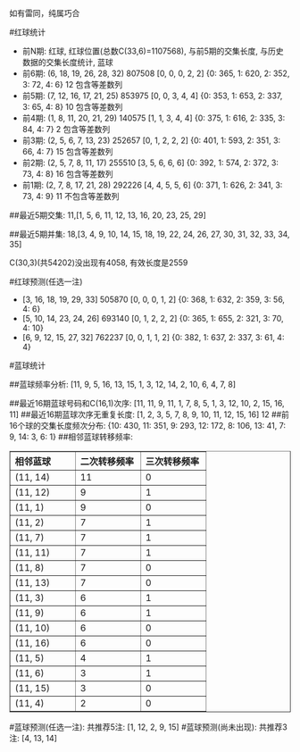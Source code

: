 <!-- 
.. title: 双色球2012136期(2012-11-18)数据分析报告
.. slug: slott-2012136-2012-11-18-report
.. date: 2012-11-19 08:00:00 UTC+08:00
.. tags: Lottery
.. link: 
.. description: 
.. type: text
-->

如有雷同，纯属巧合

<!-- TEASER_END-->

#红球统计

- 前N期: 红球, 红球位置(总数C(33,6)=1107568), 与前5期的交集长度, 与历史数据的交集长度统计, 蓝球
- 前6期: (6, 18, 19, 26, 28, 32) 807508 [0, 0, 0, 2, 2] {0: 365, 1: 620, 2: 352, 3: 72, 4: 6} 12 包含等差数列
- 前5期: (7, 12, 16, 17, 21, 25) 853975 [0, 0, 3, 4, 4] {0: 353, 1: 653, 2: 337, 3: 65, 4: 8} 10 包含等差数列
- 前4期: (1, 8, 11, 20, 21, 29) 140575 [1, 1, 3, 4, 4] {0: 375, 1: 616, 2: 335, 3: 84, 4: 7} 2 包含等差数列
- 前3期: (2, 5, 6, 7, 13, 23) 252657 [0, 1, 2, 2, 2] {0: 401, 1: 593, 2: 351, 3: 66, 4: 7} 15 包含等差数列
- 前2期: (2, 5, 7, 8, 11, 17) 255510 [3, 5, 6, 6, 6] {0: 392, 1: 574, 2: 372, 3: 73, 4: 8} 16 包含等差数列
- 前1期: (2, 7, 8, 17, 21, 28) 292226 [4, 4, 5, 5, 6] {0: 371, 1: 626, 2: 341, 3: 73, 4: 9} 11 不包含等差数列

##最近5期交集:
11,[1, 5, 6, 11, 12, 13, 16, 20, 23, 25, 29]

##最近5期并集:
18,[3, 4, 9, 10, 14, 15, 18, 19, 22, 24, 26, 27, 30, 31, 32, 33, 34, 35]

C(30,3)(共54202)没出现有4058, 
有效长度是2559

#红球预测(任选一注)

- [3, 16, 18, 19, 29, 33] 505870 [0, 0, 0, 1, 2] {0: 368, 1: 632, 2: 359, 3: 56, 4: 6}
- [5, 10, 14, 23, 24, 26] 693140 [0, 1, 2, 2, 2] {0: 365, 1: 655, 2: 321, 3: 70, 4: 10}
- [6, 9, 12, 15, 27, 32] 762237 [0, 0, 1, 1, 2] {0: 382, 1: 637, 2: 337, 3: 61, 4: 4}

#蓝球统计

##蓝球频率分析:
[11, 9, 5, 16, 13, 15, 1, 3, 12, 14, 2, 10, 6, 4, 7, 8]

##最近16期蓝球号码和C(16,1)次序:
[11, 11, 9, 11, 1, 7, 8, 5, 1, 3, 12, 10, 2, 15, 16, 11]
##最近16期蓝球次序无重复长度:
[1, 2, 3, 5, 7, 8, 9, 10, 11, 12, 15, 16] 12
##前16个球的交集长度频次分布:
{10: 430, 11: 351, 9: 293, 12: 172, 8: 106, 13: 41, 7: 9, 14: 3, 6: 1}
##相邻蓝球转移频率:
<table border="1" class="table table-striped dataframe">
  <thead>
    <tr style="text-align: left;">
      <th style="min-width: 100px;">相邻蓝球</th>
      <th style="min-width: 100px;">二次转移频率</th>
      <th style="min-width: 100px;">三次转移频率</th>
    </tr>
  </thead>
  <tbody>
    <tr>
      <td> (11, 14)</td>
      <td> 11</td>
      <td> 0</td>
    </tr>
    <tr>
      <td> (11, 12)</td>
      <td>  9</td>
      <td> 1</td>
    </tr>
    <tr>
      <td>  (11, 1)</td>
      <td>  9</td>
      <td> 0</td>
    </tr>
    <tr>
      <td>  (11, 2)</td>
      <td>  7</td>
      <td> 1</td>
    </tr>
    <tr>
      <td>  (11, 7)</td>
      <td>  7</td>
      <td> 1</td>
    </tr>
    <tr>
      <td> (11, 11)</td>
      <td>  7</td>
      <td> 1</td>
    </tr>
    <tr>
      <td>  (11, 8)</td>
      <td>  7</td>
      <td> 0</td>
    </tr>
    <tr>
      <td> (11, 13)</td>
      <td>  7</td>
      <td> 0</td>
    </tr>
    <tr>
      <td>  (11, 3)</td>
      <td>  6</td>
      <td> 1</td>
    </tr>
    <tr>
      <td>  (11, 9)</td>
      <td>  6</td>
      <td> 1</td>
    </tr>
    <tr>
      <td> (11, 10)</td>
      <td>  6</td>
      <td> 0</td>
    </tr>
    <tr>
      <td> (11, 16)</td>
      <td>  6</td>
      <td> 0</td>
    </tr>
    <tr>
      <td>  (11, 5)</td>
      <td>  4</td>
      <td> 1</td>
    </tr>
    <tr>
      <td>  (11, 6)</td>
      <td>  3</td>
      <td> 1</td>
    </tr>
    <tr>
      <td> (11, 15)</td>
      <td>  3</td>
      <td> 0</td>
    </tr>
    <tr>
      <td>  (11, 4)</td>
      <td>  2</td>
      <td> 0</td>
    </tr>
  </tbody>
</table>
#蓝球预测(任选一注):
共推荐5注: [1, 12, 2, 9, 15]
#蓝球预测(尚未出现):
共推荐3注: [4, 13, 14]

